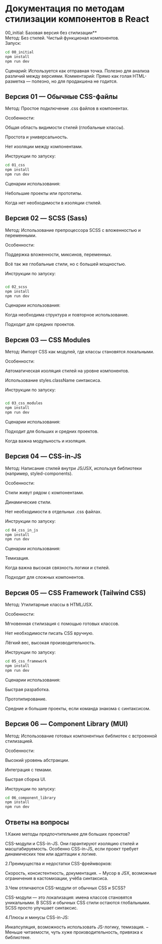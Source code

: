 # Документация по методам стилизации компонентов в React

 00_initial: Базовая версия без стилизации**  
Метод: Без стилей. Чистый функционал компонентов.  
Запуск:  
```bash
cd 00_initial  
npm install  
npm run dev
```
Сценарий: Используется как отправная точка. Полезно для анализа различий между версиями.
Комментарий: Прямо как голая HTML-разметка — полезно, но для продакшена не годится.

## Версия 01 — Обычные CSS-файлы

Метод: Простое подключение .css файлов в компонентах.

Особенности:

Общая область видимости стилей (глобальные классы).

Простота и универсальность.

Нет изоляции между компонентами.

Инструкции по запуску:

```bash
cd 01_css  
npm install  
npm run dev  
```
Сценарии использования:

Небольшие проекты или прототипы.

Когда нет необходимости в изоляции стилей.

## Версия 02 — SCSS (Sass)

Метод: Использование препроцессора SCSS с вложенностью и переменными.

Особенности:

Поддержка вложенности, миксинов, переменных.

Всё так же глобальные стили, но с большей мощностью.

Инструкции по запуску:

```bash

cd 02_scss  
npm install  
npm run dev
```
Сценарии использования:

Когда необходима структура и повторное использование.

Подходит для средних проектов.

## Версия 03 — CSS Modules

Метод: Импорт CSS как модулей, где классы становятся локальными.

Особенности:

Автоматическая изоляция стилей на уровне компонентов.

Использование styles.className синтаксиса.

Инструкции по запуску:

```bash

cd 03_css_modules  
npm install  
npm run dev
```  
Сценарии использования:

Подходит для больших и средних проектов.

Когда важна модульность и изоляция.

## Версия 04 — CSS-in-JS

Метод: Написание стилей внутри JS/JSX, используя библиотеки (например, styled-components).

Особенности:

Стили живут рядом с компонентами.

Динамические стили.

Нет необходимости в отдельных .css файлах.

Инструкции по запуску:

```bash
cd 04_css_in_js  
npm install  
npm run dev
```  
Сценарии использования:

Темизация.

Когда важна высокая связность логики и стилей.

Подходит для сложных компонентов.

## Версия 05 — CSS Framework (Tailwind CSS)

Метод: Утилитарные классы в HTML/JSX.

Особенности:

Мгновенная стилизация с помощью готовых классов.

Нет необходимости писать CSS вручную.

Лёгкий вес, высокая производительность.

Инструкции по запуску:

```bash
cd 05_css_framework  
npm install  
npm run dev
```  
Сценарии использования:

Быстрая разработка.

Прототипирование.

Средние и большие проекты, если команда знакома с синтаксисом.

## Версия 06 — Component Library (MUI)

Метод: Использование готовых компонентных библиотек с встроенной стилизацией.

Особенности:

Высокий уровень абстракции.

Интеграция с темами.

Быстрая сборка UI.

Инструкции по запуску:

```bash
cd 06_component_library  
npm install  
npm run dev  
```
## Ответы на вопросы 

1.Какие методы предпочтительнее для больших проектов? 

 CSS-модули и CSS-in-JS. Они гарантируют изоляцию стилей и масштабируемость. Особенно CSS-in-JS, если проект требует динамических тем или адаптации к логике. 

2.Преимущества и недостатки CSS-фреймворков: 

Скорость, консистентность, документация. 
 − Мусор в JSX, возможные ограничения в кастомизации, учёба синтаксиса. 

3.Чем отличаются CSS-модули от обычных CSS и SCSS? 
 
 CSS-модули — это локализация: имена классов становятся уникальными. В SCSS и обычных CSS стили остаются глобальными. SCSS просто улучшает синтаксис. 

4.Плюсы и минусы CSS-in-JS: 

Инкапсуляция, возможность использовать JS-логику, темизация. 
 − Меньше читаемости, чуть хуже производительность, привязка к библиотеке.

